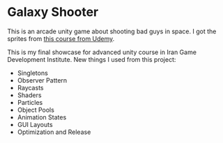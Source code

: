 # Galaxy Shooter

This is an arcade unity game about shooting bad guys in space.
I got the sprites from [this course from Udemy](https://www.udemy.com/course/the-ultimate-guide-to-game-development-with-unity/).

This is my final showcase for advanced unity course in Iran Game Development Institute.
New things I used from this project:

 - Singletons
 - Observer Pattern
 - Raycasts
 - Shaders
 - Particles
 - Object Pools
 - Animation States
 - GUI Layouts
 - Optimization and Release
